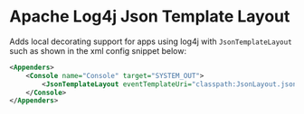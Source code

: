 # Apache Log4j Json Template Layout

Adds local decorating support for apps using log4j with `JsonTemplateLayout` such as shown in the xml config snippet below:

```xml
<Appenders>
    <Console name="Console" target="SYSTEM_OUT">
        <JsonTemplateLayout eventTemplateUri="classpath:JsonLayout.json"/>
    </Console>
</Appenders>
```